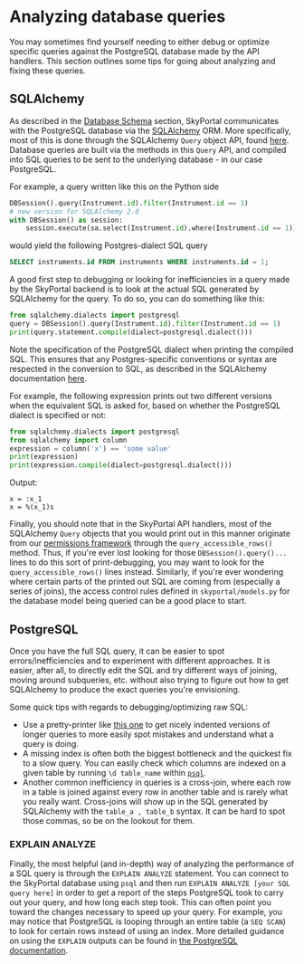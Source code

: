 # Analyzing database queries

You may sometimes find yourself needing to either debug or optimize specific queries against the
PostgreSQL database made by the API handlers. This section outlines some tips for going about
analyzing and fixing these queries.

## SQLAlchemy

As described in the [Database Schema](database) section, SkyPortal communicates with the
PostgreSQL database via the [SQLAlchemy](http://sqlalchemy.org) ORM. More specifically, most
of this is done through the SQLAlchemy `Query` object API, found [here](https://docs.sqlalchemy.org/en/14/orm/query.html).
Database queries are built via the methods in this `Query` API, and compiled into SQL queries
to be sent to the underlying database - in our case PostgreSQL.

For example, a query written like this on the Python side

```python
DBSession().query(Instrument.id).filter(Instrument.id == 1)
# new version for SQLAlchemy 2.0
with DBSession() as session:
    session.execute(sa.select(Instrument.id).where(Instrument.id == 1))
```

would yield the following Postgres-dialect SQL query

```SQL
SELECT instruments.id FROM instruments WHERE instruments.id = 1;
```

A good first step to debugging or looking for inefficiencies in a query made by the SkyPortal backend
is to look at the actual SQL generated by SQLAlchemy for the query. To do so, you can do something like this:

```python
from sqlalchemy.dialects import postgresql
query = DBSession().query(Instrument.id).filter(Instrument.id == 1)
print(query.statement.compile(dialect=postgresql.dialect()))
```

Note the specification of the PostgreSQL dialect when printing the compiled SQL. This ensures that any
Postgres-specific conventions or syntax are respected in the conversion to SQL, as described in the
SQLAlchemy documentation [here](https://docs.sqlalchemy.org/en/14/faq/sqlexpressions.html#stringifying-for-specific-databases).

For example, the following expression prints out two different versions when the equivalent SQL is asked for,
based on whether the PostgreSQL dialect is specified or not:

```python
from sqlalchemy.dialects import postgresql
from sqlalchemy import column
expression = column('x') == 'some value'
print(expression)
print(expression.compile(dialect=postgresql.dialect()))
```

Output:

```
x = :x_1
x = %(x_1)s
```

Finally, you should note that in the SkyPortal API handlers, most of the SQLAlchemy `Query` objects
that you would print out in this manner originate from our [permissions framework](permissions.html)
through the `query_accessible_rows()` method. Thus, if you're ever lost looking for those
`DBSession().query()...` lines to do this sort of print-debugging, you may want to look for the
`query_accessible_rows()` lines instead. Similarly, if you're ever wondering where certain parts of
the printed out SQL are coming from (especially a series of joins), the access control rules
defined in `skyportal/models.py` for the database model being queried can be a good place to start.

## PostgreSQL

Once you have the full SQL query, it can be easier to spot errors/inefficiencies and to experiment
with different approaches. It is easier, after all, to directly edit the SQL and try different ways
of joining, moving around subqueries, etc. without also trying to figure out how to get SQLAlchemy
to produce the exact queries you're envisioning.

Some quick tips with regards to debugging/optimizing raw SQL:

- Use a pretty-printer like [this one](https://www.dpriver.com/pp/sqlformat.htm) to get nicely
  indented versions of longer queries to more easily spot mistakes and understand what a query
  is doing.
- A missing index is often both the biggest bottleneck and the quickest fix to a slow query. You
  can easily check which columns are indexed on a given table by running `\d table_name` within
  [`psql`](https://www.postgresql.org/docs/13/app-psql.html).
- Another common inefficiency in queries is a cross-join, where each row in a table is joined against
  every row in another table and is rarely what you really want. Cross-joins will show up in the SQL
  generated by SQLAlchemy with the `table_a , table_b` syntax. It can be hard to spot those commas,
  so be on the lookout for them.

### EXPLAIN ANALYZE

Finally, the most helpful (and in-depth) way of analyzing the performance of a SQL query is through
the `EXPLAIN ANALYZE` statement. You can connect to the SkyPortal database using `psql` and then run
`EXPLAIN ANALYZE [your SQL query here]` in order to get a report of the steps PostgreSQL took to
carry out your query, and how long each step took. This can often point you toward the changes
necessary to speed up your query. For example, you may notice that PostgreSQL is looping through an
entire table (a `SEQ SCAN`) to look for certain rows instead of using an index. More detailed guidance
on using the `EXPLAIN` outputs can be found in [the PostgreSQL documentation](https://www.postgresql.org/docs/9.3/using-explain.html).
